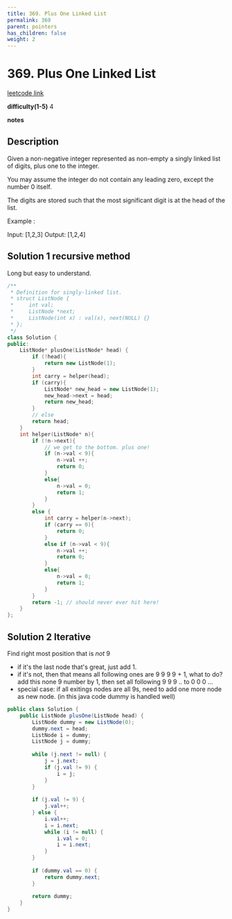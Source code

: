 ```yaml
---
title: 369. Plus One Linked List
permalink: 369
parent: pointers
has_children: false
weight: 2
---
```

# 369. Plus One Linked List
[leetcode link](https://leetcode.com/problems/plus-one-linked-list/)

**difficulty(1-5)** 
4

**notes**   


## Description
Given a non-negative integer represented as non-empty a singly linked list of digits, plus one to the integer.

You may assume the integer do not contain any leading zero, except the number 0 itself.

The digits are stored such that the most significant digit is at the head of the list.

Example :

Input: [1,2,3]
Output: [1,2,4]

## Solution 1 recursive method
Long but easy to understand. 
```c++
/**
 * Definition for singly-linked list.
 * struct ListNode {
 *     int val;
 *     ListNode *next;
 *     ListNode(int x) : val(x), next(NULL) {}
 * };
 */
class Solution {
public:
    ListNode* plusOne(ListNode* head) {
        if (!head){
            return new ListNode(1);
        }
        int carry = helper(head);
        if (carry){
            ListNode* new_head = new ListNode(1);
            new_head->next = head;
            return new_head;
        }
        // else
        return head;
    }
    int helper(ListNode* n){
        if (!n->next){
            // we get to the bottom. plus one!
            if (n->val < 9){
                n->val ++;
                return 0;
            }
            else{
                n->val = 0;
                return 1;
            }
        }
        else {
            int carry = helper(n->next);
            if (carry == 0){
                return 0;
            }
            else if (n->val < 9){
                n->val ++;
                return 0;
            }
            else{
                n->val = 0;
                return 1;
            }
        }
        return -1; // should never ever hit here!
    }
};
```
## Solution 2 Iterative
Find right most position that is *not* 9
- if it's the last node that's great, just add 1. 
- if it's not, then that means all following ones are  9 9 9 9 + 1, what to do? add this none 9 number by 1, then set all following 9 9 9 .. to 0 0 0 ...
- special case: if all exitings nodes are all 9s, need to add one more node as new node. 
(in this java code dummy is handled well)

```java
public class Solution {
    public ListNode plusOne(ListNode head) {
        ListNode dummy = new ListNode(0);
        dummy.next = head;
        ListNode i = dummy;
        ListNode j = dummy;
        
        while (j.next != null) {
            j = j.next;
            if (j.val != 9) {
                i = j;
            }
        }
        
        if (j.val != 9) {
            j.val++;
        } else {
            i.val++;
            i = i.next;
            while (i != null) {
                i.val = 0;
                i = i.next;
            }
        }
        
        if (dummy.val == 0) {
            return dummy.next;
        }
        
        return dummy;
    }
}
```
<!-- 
Default label
{: .label }

Blue label
{: .label .label-blue }

Stable
{: .label .label-green }

New release
{: .label .label-purple }

Coming soon
{: .label .label-yellow }

Deprecated
{: .label .label-red } -->
